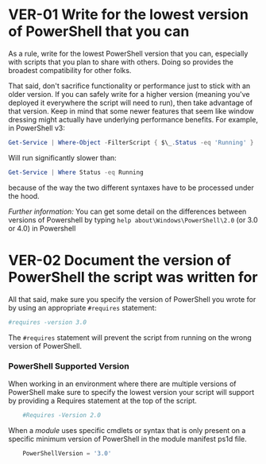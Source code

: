 # VER-01 Write for the lowest version of PowerShell that you can

As a rule, write for the lowest PowerShell version that you can, especially with scripts that you plan to share with others. Doing so provides the broadest compatibility for other folks.

That said, don't sacrifice functionality or performance just to stick with an older version. If you can safely write for a higher version (meaning you've deployed it everywhere the script will need to run), then take advantage of that version. Keep in mind that some newer features that seem like window dressing might actually have underlying performance benefits. For example, in PowerShell v3:

```PowerShell
Get-Service | Where-Object -FilterScript { $\_.Status -eq 'Running' }
```

Will run significantly slower than:

```PowerShell
Get-Service | Where Status -eq Running
```

because of the way the two different syntaxes have to be processed under the hood.

_Further information:_ You can get some detail on the differences between versions of Powershell by typing `help about\Windows\PowerShell\2.0` (or 3.0 or 4.0) in Powershell

# VER-02 Document the version of PowerShell the script was written for

All that said, make sure you specify the version of PowerShell you wrote for by using an appropriate `#requires` statement:

```PowerShell
#requires -version 3.0
```

The `#requires` statement will prevent the script from running on the wrong version of PowerShell.

### PowerShell Supported Version

When working in an environment where there are multiple versions of PowerShell make sure to specify the lowest version your script will support by providing a Requires statement at the top of the script.

```PowerShell
    #Requires -Version 2.0
```

When a _module_ uses specific cmdlets or syntax that is only present on a specific minimum version of PowerShell in the module manifest ps1d file.

```PowerShell
    PowerShellVersion = '3.0'
```

